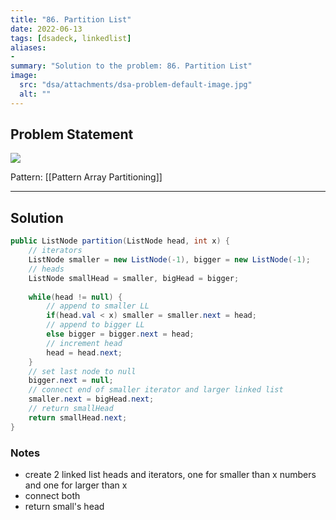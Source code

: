 ```yaml
---
title: "86. Partition List"
date: 2022-06-13
tags: [dsadeck, linkedlist]
aliases:
- 
summary: "Solution to the problem: 86. Partition List"
image:
  src: "dsa/attachments/dsa-problem-default-image.jpg"
  alt: ""
---
```


## Problem Statement

![](https://i.imgur.com/mRi8Eyi.png)

Pattern: [[Pattern Array Partitioning]]

---

## Solution
``` java
public ListNode partition(ListNode head, int x) {
	// iterators
	ListNode smaller = new ListNode(-1), bigger = new ListNode(-1);
	// heads
	ListNode smallHead = smaller, bigHead = bigger;
	
	while(head != null) {
		// append to smaller LL
		if(head.val < x) smaller = smaller.next = head;
		// append to bigger LL
		else bigger = bigger.next = head;
		// increment head
		head = head.next;
	}
	// set last node to null
	bigger.next = null;
	// connect end of smaller iterator and larger linked list
	smaller.next = bigHead.next;
	// return smallHead
	return smallHead.next;
}
```

### Notes
- create 2 linked list heads and iterators, one for smaller than x numbers and one for larger than x
- connect both
- return small's head



